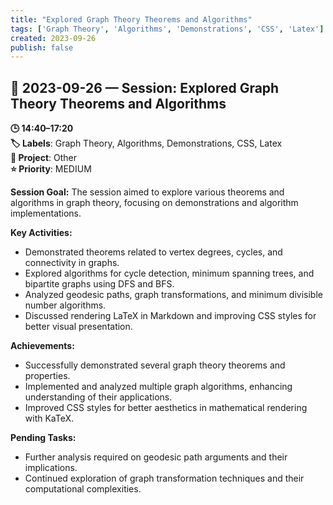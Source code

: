 ```yaml
---
title: "Explored Graph Theory Theorems and Algorithms"
tags: ['Graph Theory', 'Algorithms', 'Demonstrations', 'CSS', 'Latex']
created: 2023-09-26
publish: false
---
```


## 📅 2023-09-26 — Session: Explored Graph Theory Theorems and Algorithms

**🕒 14:40–17:20**  
**🏷️ Labels**: Graph Theory, Algorithms, Demonstrations, CSS, Latex  
**📂 Project**: Other  
**⭐ Priority**: MEDIUM  


**Session Goal:** The session aimed to explore various theorems and algorithms in graph theory, focusing on demonstrations and algorithm implementations.

**Key Activities:**
- Demonstrated theorems related to vertex degrees, cycles, and connectivity in graphs.
- Explored algorithms for cycle detection, minimum spanning trees, and bipartite graphs using DFS and BFS.
- Analyzed geodesic paths, graph transformations, and minimum divisible number algorithms.
- Discussed rendering LaTeX in Markdown and improving CSS styles for better visual presentation.

**Achievements:**
- Successfully demonstrated several graph theory theorems and properties.
- Implemented and analyzed multiple graph algorithms, enhancing understanding of their applications.
- Improved CSS styles for better aesthetics in mathematical rendering with KaTeX.

**Pending Tasks:**
- Further analysis required on geodesic path arguments and their implications.
- Continued exploration of graph transformation techniques and their computational complexities.
